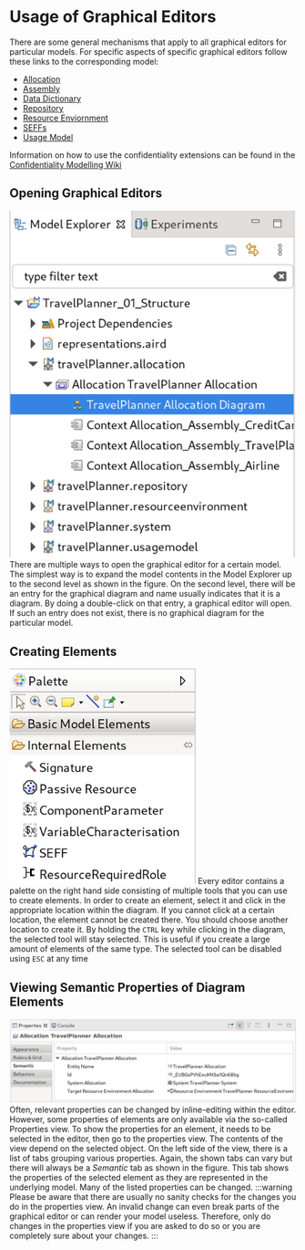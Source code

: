 # Usage of Graphical Editors
There are some general mechanisms that apply to all graphical editors for particular models. 
For specific aspects of specific graphical editors follow these links to the corresponding model: 
- [Allocation](/wiki/pcm/allocation-editor)
- [Assembly](/wiki/pcm/assembly-editor)
- [Data Dictionary](/wiki/pcm/data-dictionary-editor)
- [Repository](/wiki/pcm/repository-editor)
- [Resource Enviornment](/wiki/pcm/resource-editor)
- [SEFFs](/wiki/pcm/seff-editor)
- [Usage Model](/wiki/pcm/usage-editor)

Information on how to use the confidentiality extensions can be found in the [Confidentiality Modelling Wiki](/wiki/pcm/confidentiality-usages)

## Opening Graphical Editors 
![Model Explorer with expanded allocation model](/img/pcm/model-explorer.png) 
There are multiple ways to open the graphical editor for a certain model.
The simplest way is to expand the model contents in the Model Explorer up to the second level as shown in the figure.
On the second level, there will be an entry for the graphical diagram and name usually indicates that it is a diagram. 
By doing a double-click on that entry, a graphical editor will open. 
If such an entry does not exist, there is no graphical diagram for the particular model.

## Creating Elements
![Partial palette of repository model](/img/pcm/sirius-palette.png) 
Every editor contains a palette on the right hand side consisting of multiple tools that you can use to create elements. In order to create an element, select it and click in the appropriate location within the diagram. If you cannot click at a certain location, the element cannot be created there. You should choose another location to create it.
By holding the `CTRL` key while clicking in the diagram, the selected tool will stay selected. 
This is useful if you create a large amount of elements of the same type. 
The selected tool can be disabled using `ESC` at any time

## Viewing Semantic Properties of Diagram Elements
![Properties view showing semantic properties of an allocation](/img/pcm/properties-view-semantic-properties.png) 
Often, relevant properties can be changed by inline-editing within the editor. 
However, some properties of elements are only available via the so-called Properties view. 
To show the properties for an element, it needs to be selected in the editor, then go to the properties view.
The contents of the view depend on the selected object. 
On the left side of the view, there is a list of tabs grouping various properties. 
Again, the shown tabs can vary but there will always be a *Semantic* tab as shown in the figure. 
This tab shows the properties of the selected element as they are represented in the underlying model. 
Many of the listed properties can be changed.
:::warning
   Please be aware that there are usually no sanity checks for the changes you do in the properties view. An invalid change can even break parts of the graphical editor or can render your model useless. Therefore, only do changes in the properties view if you are asked to do so or you are completely sure about your changes.
:::
